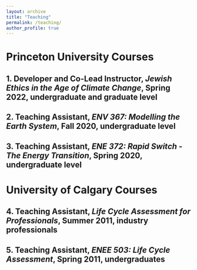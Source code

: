 ```yaml
---
layout: archive
title: "Teaching"
permalink: /teaching/
author_profile: true
---
```

# Princeton University Courses

## 1. Developer and Co-Lead Instructor, *Jewish Ethics in the Age of Climate Change*, Spring 2022, undergraduate and graduate level 

## 2. Teaching Assistant, *ENV 367: Modelling the Earth System*, Fall 2020, undergraduate level

## 3. Teaching Assistant, *ENE 372: Rapid Switch - The Energy Transition*, Spring 2020, undergraduate level

# University of Calgary Courses

## 4. Teaching Assistant, *Life Cycle Assessment for Professionals*, Summer 2011, industry professionals

## 5. Teaching Assistant, *ENEE 503: Life Cycle Assessment*, Spring 2011, undergraduates 



